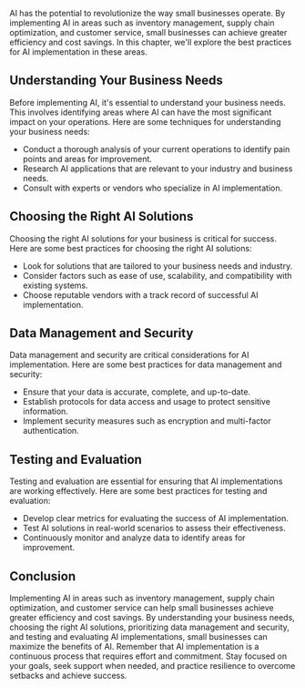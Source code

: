 
AI has the potential to revolutionize the way small businesses operate. By implementing AI in areas such as inventory management, supply chain optimization, and customer service, small businesses can achieve greater efficiency and cost savings. In this chapter, we'll explore the best practices for AI implementation in these areas.

Understanding Your Business Needs
---------------------------------

Before implementing AI, it's essential to understand your business needs. This involves identifying areas where AI can have the most significant impact on your operations. Here are some techniques for understanding your business needs:

* Conduct a thorough analysis of your current operations to identify pain points and areas for improvement.
* Research AI applications that are relevant to your industry and business needs.
* Consult with experts or vendors who specialize in AI implementation.

Choosing the Right AI Solutions
-------------------------------

Choosing the right AI solutions for your business is critical for success. Here are some best practices for choosing the right AI solutions:

* Look for solutions that are tailored to your business needs and industry.
* Consider factors such as ease of use, scalability, and compatibility with existing systems.
* Choose reputable vendors with a track record of successful AI implementation.

Data Management and Security
----------------------------

Data management and security are critical considerations for AI implementation. Here are some best practices for data management and security:

* Ensure that your data is accurate, complete, and up-to-date.
* Establish protocols for data access and usage to protect sensitive information.
* Implement security measures such as encryption and multi-factor authentication.

Testing and Evaluation
----------------------

Testing and evaluation are essential for ensuring that AI implementations are working effectively. Here are some best practices for testing and evaluation:

* Develop clear metrics for evaluating the success of AI implementation.
* Test AI solutions in real-world scenarios to assess their effectiveness.
* Continuously monitor and analyze data to identify areas for improvement.

Conclusion
----------

Implementing AI in areas such as inventory management, supply chain optimization, and customer service can help small businesses achieve greater efficiency and cost savings. By understanding your business needs, choosing the right AI solutions, prioritizing data management and security, and testing and evaluating AI implementations, small businesses can maximize the benefits of AI. Remember that AI implementation is a continuous process that requires effort and commitment. Stay focused on your goals, seek support when needed, and practice resilience to overcome setbacks and achieve success.
